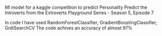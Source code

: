 Ml model for a kaggle competition to predict Personality
Predict the Introverts from the Extroverts
Playground Series - Season 5, Episode 7

In code I have used RandomForestClassifier, GradientBoostingClassifier, GrdiSearchCV
The code achives an accuracy of almost 97%
